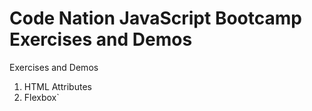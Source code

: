# Code Nation JavaScript Bootcamp Exercises and Demos

Exercises and Demos

1. HTML Attributes
2. Flexbox`
